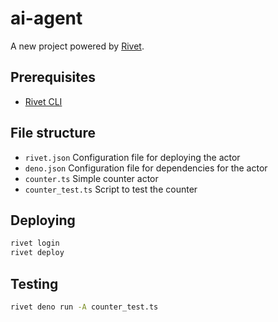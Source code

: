 # ai-agent

A new project powered by [Rivet](https://rivet.gg).

## Prerequisites

- [Rivet CLI](https://rivet.gg/docs/setup)

## File structure

- `rivet.json` Configuration file for deploying the actor
- `deno.json` Configuration file for dependencies for the actor
- `counter.ts` Simple counter actor
- `counter_test.ts` Script to test the counter

## Deploying

```sh
rivet login
rivet deploy
```

## Testing

```sh
rivet deno run -A counter_test.ts
```

